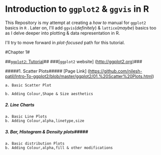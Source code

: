 Introduction to `ggplot2` & `ggvis` in R
========================================

This Repository is my attempt at creating a *how to* manual for `ggplot2` basics in `R` . Later on, I'll add `ggvis`(*definitely*) & `lattice`(*maybe*) basics too as I delve deeper into plotting & data representation in R.

I'll try to move forward in *plot-focused* path for this tutorial.

#Chapter 1#

##[`ggplot2`: Tutorial](http://nilesh-patil.github.io/Intro-To-ggplot2)##
###[`ggplot2` website] (http://ggplot2.org)###

#####1. Scatter Plots#####
[Page Link] (https://github.com/nilesh-patil/Intro-To-ggplot2/blob/master/ggplot2/01.%20Scatter%20Plots.html)
    
    a. Basic Scatter Plot
    
    b. Adding Colour,Shape & Size aesthetics

##### 2. Line Charts #####

    a. Basic Line Plots
    b. Adding Colour,alpha,linetype,size

##### 3. Bar, Histogram & Density plots#####

    a. Basic distribution Plots
    b. Adding Colour,alpha,fill & other modifications
